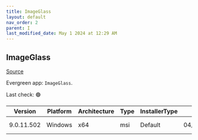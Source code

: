 ```yaml
---
title: ImageGlass
layout: default
nav_order: 2
parent: I
last_modified_date: May 1 2024 at 12:29 AM
---
```


## ImageGlass

[Source](https://imageglass.org/)

Evergreen app: `ImageGlass`. 

Last check: 🟢

| Version    | Platform | Architecture | Type | InstallerType | Date       | Size     | URI                                                                                                                                                                                                |
| ---------- | -------- | ------------ | ---- | ------------- | ---------- | -------- | -------------------------------------------------------------------------------------------------------------------------------------------------------------------------------------------------- |
| 9.0.11.502 | Windows  | x64          | msi  | Default       | 04/30/2024 | 30504448 | [https://github.com/d2phap/ImageGlass/releases/download/9.0.11.502/ImageGlass_9.0.11.502_x64.msi](https://github.com/d2phap/ImageGlass/releases/download/9.0.11.502/ImageGlass_9.0.11.502_x64.msi) |
